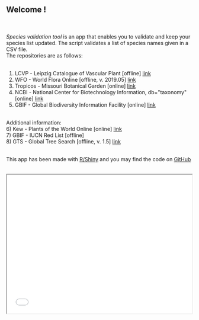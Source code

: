## Welcome !
<br><br>
<i> Species validation tool</i> is an app that enables you to validate and keep your species list updated. The script validates a list of species names given in a CSV file. <br>
The repositories are as follows: <br><br>
1) LCVP - Leipzig Catalogue of Vascular Plant [offline] <a href='https://doi.org/10.1101/2020.05.08.077149' target='_blank'>link</a> <br>
2) WFO  - World Flora Online [offline, v. 2019.05] <a href='http://www.worldfloraonline.org/' target='_blank'>link</a><br>
3) Tropicos - Missouri Botanical Garden [online] <a href='https://www.tropicos.org/' target='_blank'>link</a><br>
4) NCBI - National Center for Biotechnology Information, db="taxonomy" [online] <a href='https://www.ncbi.nlm.nih.gov/taxonomy' target='_blank'>link</a><br>
5) GBIF - Global Biodiversity Information Facility [online] <a href='https://www.gbif.org/' target='_blank'>link</a> <br>
<br>
Additional information: <br>
6) Kew  - Plants of the World Online [online] <a href='http://www.plantsoftheworldonline.org/' target='_blank'>link</a> <br>
7) GBIF - IUCN Red List [offline] <br>
8) GTS - Global Tree Search [offline, v. 1.5] <a href='https://tools.bgci.org/global_tree_search.php' target='_blank'>link</a><br><br>


This app has been made with <a href='https://shiny.rstudio.com/' target='_blank'>R/Shiny</a> and you may find the code on <a href='https://github.com/openforis' target='_blank'>GitHub</a>

<br>

<iframe style = "display: block; margin: auto;" width="500px" height="375px" scrolling = 'no' src="tree_canopy.jpg"></iframe>

